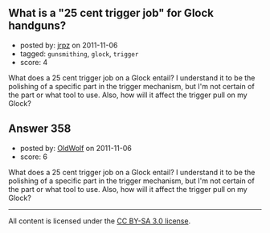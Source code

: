 ## What is a "25 cent trigger job" for Glock handguns?

- posted by: [jrpz](https://stackexchange.com/users/-1/52-jrpz) on 2011-11-06
- tagged: `gunsmithing`, `glock`, `trigger`
- score: 4

What does a 25 cent trigger job on a Glock entail?  I understand it to be the polishing of a specific part in the trigger mechanism, but I'm not certain of the part or what tool to use.
Also, how will it affect the trigger pull on my Glock?


## Answer 358

- posted by: [OldWolf](https://stackexchange.com/users/-1/111-oldwolf) on 2011-11-06
- score: 6

What does a 25 cent trigger job on a Glock entail?  I understand it to be the polishing of a specific part in the trigger mechanism, but I'm not certain of the part or what tool to use.
Also, how will it affect the trigger pull on my Glock?



---

All content is licensed under the [CC BY-SA 3.0 license](https://creativecommons.org/licenses/by-sa/3.0/).
